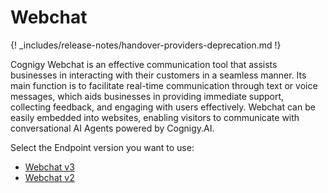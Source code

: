# Webchat

{! _includes/release-notes/handover-providers-deprecation.md !}

Cognigy Webchat is an effective communication tool that assists businesses in interacting with their customers in a seamless manner. 
Its main function is to facilitate real-time communication through text or voice messages, which aids businesses in providing immediate support, collecting feedback, and engaging with users effectively. Webchat can be easily embedded into websites, enabling visitors to communicate with conversational AI Agents powered by Cognigy.AI.

Select the Endpoint version you want to use:

- [Webchat v3](../../../webchat/v3/configuration.md)
- [Webchat v2](../../../webchat/v2/configuration.md)